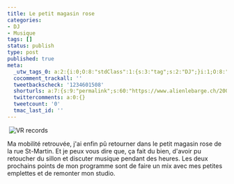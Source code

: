 ```yaml
---
title: Le petit magasin rose
categories:
- DJ
- Musique
tags: []
status: publish
type: post
published: true
meta:
  _utw_tags_0: a:2:{i:0;O:8:"stdClass":1:{s:3:"tag";s:2:"DJ";}i:1;O:8:"stdClass":1:{s:3:"tag";s:7:"Musique";}}
  cocomment_trackall: ''
  tweetbackscheck: '1234601508'
  shorturls: a:7:{s:9:"permalink";s:60:"https://www.alienlebarge.ch/2007/06/11/le-petit-magasin-rose/";s:7:"tinyurl";s:25:"https://tinyurl.com/bbfqw5";s:4:"isgd";s:17:"https://is.gd/ilBj";s:5:"bitly";s:18:"https://bit.ly/RyYc";s:5:"snipr";s:22:"https://snipr.com/ba975";s:5:"snurl";s:22:"https://snurl.com/ba975";s:7:"snipurl";s:24:"https://snipurl.com/ba975";}
  twittercomments: a:0:{}
  tweetcount: '0'
  tmac_last_id: ''
---
```

 <img src="https://dlgjp9x71cipk.cloudfront.net/2007/06/vr.png" alt="VR records" />

Ma mobilité retrouvée, j'ai enfin pû retourner dans le petit magasin rose de la rue St-Martin. Et je peux vous dire que, ça fait du bien, d'avoir pu retoucher du sillon et discuter musique pendant des heures. Les deux prochains points de mon programme sont de faire un mix avec mes petites emplettes et de remonter mon studio.
